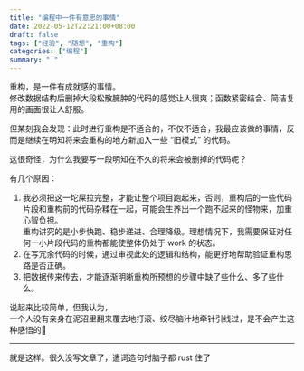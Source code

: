 ```yaml
---
title: "编程中一件有意思的事情"
date: 2022-05-12T22:21:00+08:00
draft: false
tags: ["经验", "随想", "重构"]
categories: ["编程"]
summary: " "
---
```


重构，是一件有成就感的事情。  
修改数据结构后删掉大段松散臃肿的代码的感觉让人很爽；函数紧密结合、简洁复用的画面很让人舒服。

但某刻我会发现：此时进行重构是不适合的，不仅不适合，我最应该做的事情，反而是继续在明知将来会重构的地方新加入一些 “旧模式” 的代码。  


这很奇怪，为什么我要写一段明知在不久的将来会被删掉的代码呢？  

有几个原因：  
1. 我必须把这一坨屎拉完整，才能让整个项目跑起来，否则，重构后的一些代码片段和重构前的代码杂糅在一起，可能会生养出一个跑不起来的怪物来，加重心智负担。  
   重构讲究的是小步快跑、稳步递进、合理降级。理想情况下，我需要保证对任何一小片段代码的重构都能使整体仍处于 work 的状态。
2. 在写冗余代码的时候，通过审视此处的逻辑和结构，能更好地帮助验证重构思路是否正确。
3. 把数据传来传去，才能逐渐明晰重构所预想的步骤中缺了些什么、多了些什么。

说起来比较简单，但我认为，  
一个人没有亲身在泥沼里翻来覆去地打滚、绞尽脑汁地牵针引线过，是不会产生这种感悟的🥲

-----
就是这样。很久没写文章了，遣词造句时脑子都 rust 住了
